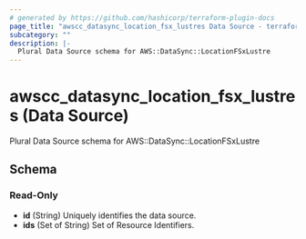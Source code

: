 ```yaml
---
# generated by https://github.com/hashicorp/terraform-plugin-docs
page_title: "awscc_datasync_location_fsx_lustres Data Source - terraform-provider-awscc"
subcategory: ""
description: |-
  Plural Data Source schema for AWS::DataSync::LocationFSxLustre
---
```


# awscc_datasync_location_fsx_lustres (Data Source)

Plural Data Source schema for AWS::DataSync::LocationFSxLustre



<!-- schema generated by tfplugindocs -->
## Schema

### Read-Only

- **id** (String) Uniquely identifies the data source.
- **ids** (Set of String) Set of Resource Identifiers.


